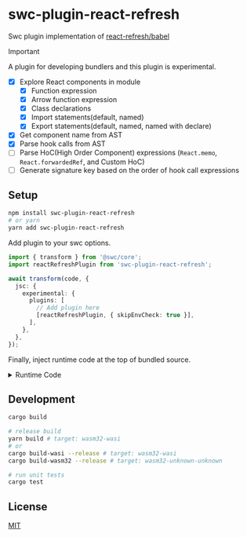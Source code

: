 <div>

# swc-plugin-react-refresh

Swc plugin implementation of [react-refresh/babel](https://www.npmjs.com/package/react-refresh)

</div>

> [!IMPORTANT]
> A plugin for developing bundlers
> and this plugin is experimental.

- [x] Explore React components in module
  - [x] Function expression
  - [x] Arrow function expression
  - [x] Class declarations
  - [x] Import statements(default, named)
  - [x] Export statements(default, named, named with declare)
- [x] Get component name from AST
- [x] Parse hook calls from AST
- [ ] Parse HoC(High Order Component) expressions (`React.memo`, `React.forwardedRef`, and Custom HoC)
- [ ] Generate signature key based on the order of hook call expressions

## Setup

```bash
npm install swc-plugin-react-refresh
# or yarn
yarn add swc-plugin-react-refresh
```

Add plugin to your swc options.

```ts
import { transform } from '@swc/core';
import reactRefreshPlugin from 'swc-plugin-react-refresh';

await transform(code, {
  jsc: {
    experimental: {
      plugins: [
        // Add plugin here
        [reactRefreshPlugin, { skipEnvCheck: true }],
      ],
    },
  },
});
```

Finally, inject runtime code at the top of bundled source.

<details><summary>Runtime Code</summary>

```js
const RefreshRuntime = require('react-refresh/runtime');

const hmrContext = {};
const createHmrContext = (id) => {
  const state = {
    timeout: null,
    accepted: false,
    disposed: false,
  };

  const hot = {
    accept: () => {
      if (state.disposed) {
        throw new Error('HMR module was disposed');
      }
  
      if (state.accepted) {
        throw new Error('HMR already accepted');
      }

      state.accepted = true;
      state.timeout = setTimeout(() => {
        state.timeout = null;
        RefreshRuntime.performReactRefresh();
      }, 50);
    },
    dispose: () => {
      state.disposed = true;
    },
  };

  if (hmrContext[id]) {
    hmrContext[id].dispose();
  }

  hmrContext[id] = hot;

  return hot;
};

const isReactRefreshBoundary = (type) => {
  return RefreshRuntime.isLikelyComponentType(type) && !type.prototype.isReactComponent;
}

// `global` is platform dependent.
RefreshRuntime.injectIntoGlobalHook(global);
global.$RefreshReg$ = () => {};
global.$RefreshSig$ = () => (type) => type;
global.$RefreshRuntime$ = {
  isReactRefreshBoundary,
  getRegisterFunction: () => {
    return (type, id) => {
      if (isReactRefreshBoundary(type)) return;
      return RefreshRuntime.register(type, id);
    };
  },
  getCreateSignatureFunction: () => {
    return () => (type, id, forceReset, getCustomHooks) => {
      if (isReactRefreshBoundary(type)) return;
      return RefreshRuntime.createSignatureFunctionForTransform(type, id, forceReset, getCustomHooks);
    };
  },
};
global.__hmr__ = (type, id) => ({
  accept: () => {
    if (isReactRefreshBoundary(type)) {
      createHmrContext(id).accept();
    }
  },
});
```

</details>

## Development

```bash
cargo build

# release build
yarn build # target: wasm32-wasi
# or
cargo build-wasi --release # target: wasm32-wasi
cargo build-wasm32 --release # target: wasm32-unknown-unknown

# run unit tests
cargo test
```

## License

[MIT](./LICENSE)
